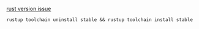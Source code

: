 [rust version issue](https://github.com/rust-lang/rustup/issues/2729)

    rustup toolchain uninstall stable && rustup toolchain install stable